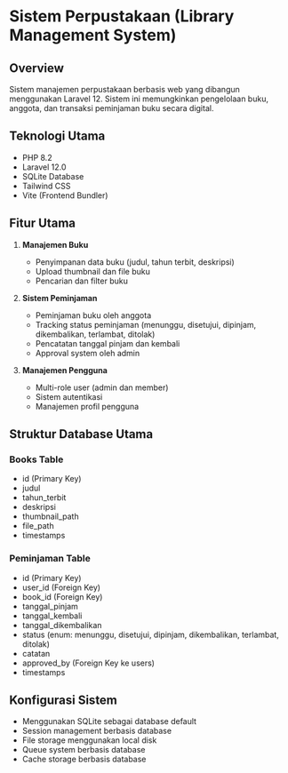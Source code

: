 # Sistem Perpustakaan (Library Management System)

## Overview

Sistem manajemen perpustakaan berbasis web yang dibangun menggunakan Laravel 12. Sistem ini memungkinkan pengelolaan buku, anggota, dan transaksi peminjaman buku secara digital.

## Teknologi Utama

-   PHP 8.2
-   Laravel 12.0
-   SQLite Database
-   Tailwind CSS
-   Vite (Frontend Bundler)

## Fitur Utama

1. **Manajemen Buku**

    - Penyimpanan data buku (judul, tahun terbit, deskripsi)
    - Upload thumbnail dan file buku
    - Pencarian dan filter buku

2. **Sistem Peminjaman**

    - Peminjaman buku oleh anggota
    - Tracking status peminjaman (menunggu, disetujui, dipinjam, dikembalikan, terlambat, ditolak)
    - Pencatatan tanggal pinjam dan kembali
    - Approval system oleh admin

3. **Manajemen Pengguna**
    - Multi-role user (admin dan member)
    - Sistem autentikasi
    - Manajemen profil pengguna

## Struktur Database Utama

### Books Table

-   id (Primary Key)
-   judul
-   tahun_terbit
-   deskripsi
-   thumbnail_path
-   file_path
-   timestamps

### Peminjaman Table

-   id (Primary Key)
-   user_id (Foreign Key)
-   book_id (Foreign Key)
-   tanggal_pinjam
-   tanggal_kembali
-   tanggal_dikembalikan
-   status (enum: menunggu, disetujui, dipinjam, dikembalikan, terlambat, ditolak)
-   catatan
-   approved_by (Foreign Key ke users)
-   timestamps

## Konfigurasi Sistem

-   Menggunakan SQLite sebagai database default
-   Session management berbasis database
-   File storage menggunakan local disk
-   Queue system berbasis database
-   Cache storage berbasis database

